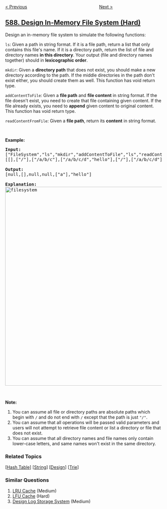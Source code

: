 <!--|This file generated by command(leetcode description); DO NOT EDIT.    |-->
<!--+----------------------------------------------------------------------+-->
<!--|@author    openset <openset.wang@gmail.com>                           |-->
<!--|@link      https://github.com/openset                                 |-->
<!--|@home      https://github.com/openset/leetcode                        |-->
<!--+----------------------------------------------------------------------+-->

[< Previous](../erect-the-fence "Erect the Fence")
　　　　　　　　　　　　　　　　
[Next >](../n-ary-tree-preorder-traversal "N-ary Tree Preorder Traversal")

## [588. Design In-Memory File System (Hard)](https://leetcode.com/problems/design-in-memory-file-system "设计内存文件系统")

<p>Design an in-memory file system to simulate the following functions:</p>

<p><code>ls</code>: Given a path in string format. If it is a file path, return a list that only contains this file&#39;s name. If it is a directory path, return the list of file and directory names <b>in this directory</b>. Your output (file and directory names together) should in <b>lexicographic order</b>.</p>

<p><code>mkdir</code>: Given a <b>directory path</b> that does not exist, you should make a new directory according to the path. If the middle directories in the path don&#39;t exist either, you should create them as well. This function has void return type.</p>

<p><code>addContentToFile</code>: Given a <b>file path</b> and <b>file content</b> in string format. If the file doesn&#39;t exist, you need to create that file containing given content. If the file already exists, you need to <b>append</b> given content to original content. This function has void return type.</p>

<p><code>readContentFromFile</code>: Given a <b>file path</b>, return its <b>content</b> in string format.</p>

<p>&nbsp;</p>

<p><b>Example:</b></p>

<pre><b>Input:</b> 
[&quot;FileSystem&quot;,&quot;ls&quot;,&quot;mkdir&quot;,&quot;addContentToFile&quot;,&quot;ls&quot;,&quot;readContentFromFile&quot;]
[[],[&quot;/&quot;],[&quot;/a/b/c&quot;],[&quot;/a/b/c/d&quot;,&quot;hello&quot;],[&quot;/&quot;],[&quot;/a/b/c/d&quot;]]

<b>Output:</b>
[null,[],null,null,[&quot;a&quot;],&quot;hello&quot;]

<b>Explanation:</b>
<img alt="filesystem" src="https://assets.leetcode.com/uploads/2018/10/12/filesystem.png" style="width: 640px;" />
</pre>

<p>&nbsp;</p>

<p><strong>Note:</strong></p>

<ol>
	<li>You can assume all file or directory paths are absolute paths which begin with <code>/</code> and do not end with <code>/</code> except that the path is just <code>&quot;/&quot;</code>.</li>
	<li>You can assume that all operations will be passed valid parameters and users will not attempt to retrieve file content or list a directory or file that does not exist.</li>
	<li>You can assume that all directory names and file names only contain lower-case letters, and same names won&#39;t exist in the same directory.</li>
</ol>

### Related Topics
  [[Hash Table](../../tag/hash-table/README.md)]
  [[String](../../tag/string/README.md)]
  [[Design](../../tag/design/README.md)]
  [[Trie](../../tag/trie/README.md)]

### Similar Questions
  1. [LRU Cache](../lru-cache) (Medium)
  1. [LFU Cache](../lfu-cache) (Hard)
  1. [Design Log Storage System](../design-log-storage-system) (Medium)
